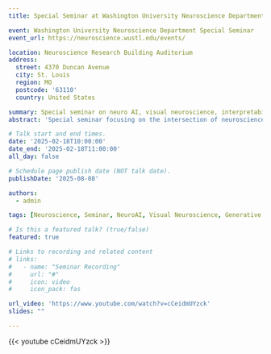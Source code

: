 ```yaml
---
title: Special Seminar at Washington University Neuroscience Department 

event: Washington University Neuroscience Department Special Seminar
event_url: https://neuroscience.wustl.edu/events/

location: Neuroscience Research Building Auditorium
address:
  street: 4370 Duncan Avenue
  city: St. Louis
  region: MO
  postcode: '63110'
  country: United States

summary: Special seminar on neuro AI, visual neuroscience, interpretability and generative models
abstract: 'Special seminar focusing on the intersection of neuroscience and artificial intelligence, covering visual neuroscience, interpretability, and generative models.'

# Talk start and end times.
date: '2025-02-18T10:00:00'
date_end: '2025-02-18T11:00:00'
all_day: false

# Schedule page publish date (NOT talk date).
publishDate: '2025-08-08'

authors:
  - admin

tags: [Neuroscience, Seminar, NeuroAI, Visual Neuroscience, Generative Models]

# Is this a featured talk? (true/false)
featured: true

# Links to recording and related content
# links:
#   - name: "Seminar Recording"
#     url: "#"
#     icon: video
#     icon_pack: fas

url_video: 'https://www.youtube.com/watch?v=cCeidmUYzck'
slides: ""

---
```

{{< youtube cCeidmUYzck >}}